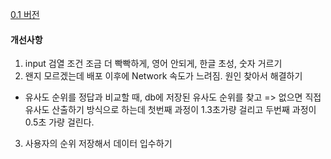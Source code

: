 [0.1 버전](https://kkodle-kkodle.netlify.app/)

#### 개선사항
1. input 검열 조건 조금 더 빡빡하게, 영어 안되게, 한글 초성, 숫자 거르기
2. 왠지 모르겠는데 배포 이후에 Network 속도가 느려짐. 원인 찾아서 해결하기
  - 유사도 순위를 정답과 비교할 때, db에 저장된 유사도 순위를 찾고 => 없으면 직접 유사도 산출하기 방식으로 하는데 첫번째 과정이 1.3초가량 걸리고 두번째 과정이 0.5초 가량 걸린다.
3. 사용자의 순위 저장해서 데이터 입수하기
